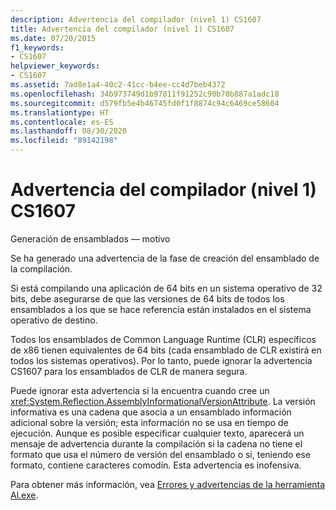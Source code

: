 ```yaml
---
description: Advertencia del compilador (nivel 1) CS1607
title: Advertencia del compilador (nivel 1) CS1607
ms.date: 07/20/2015
f1_keywords:
- CS1607
helpviewer_keywords:
- CS1607
ms.assetid: 7ad8e1a4-40c2-41cc-b4ee-cc4d7beb4372
ms.openlocfilehash: 34b973749d1b97811f91252c90b70b887a1adc18
ms.sourcegitcommit: d579fb5e4b46745fd0f1f8874c94c6469ce58604
ms.translationtype: HT
ms.contentlocale: es-ES
ms.lasthandoff: 08/30/2020
ms.locfileid: "89142198"
---
```

# <a name="compiler-warning-level-1-cs1607"></a>Advertencia del compilador (nivel 1) CS1607
Generación de ensamblados — motivo  
  
 Se ha generado una advertencia de la fase de creación del ensamblado de la compilación.  
  
 Si está compilando una aplicación de 64 bits en un sistema operativo de 32 bits, debe asegurarse de que las versiones de 64 bits de todos los ensamblados a los que se hace referencia están instalados en el sistema operativo de destino.  
  
 Todos los ensamblados de Common Language Runtime (CLR) específicos de x86 tienen equivalentes de 64 bits (cada ensamblado de CLR existirá en todos los sistemas operativos). Por lo tanto, puede ignorar la advertencia CS1607 para los ensamblados de CLR de manera segura.  
  
 Puede ignorar esta advertencia si la encuentra cuando cree un <xref:System.Reflection.AssemblyInformationalVersionAttribute>. La versión informativa es una cadena que asocia a un ensamblado información adicional sobre la versión; esta información no se usa en tiempo de ejecución. Aunque es posible especificar cualquier texto, aparecerá un mensaje de advertencia durante la compilación si la cadena no tiene el formato que usa el número de versión del ensamblado o si, teniendo ese formato, contiene caracteres comodín. Esta advertencia es inofensiva.  
  
 Para obtener más información, vea [Errores y advertencias de la herramienta Al.exe](../../../framework/tools/al-exe-assembly-linker.md#errors-and-warnings).
